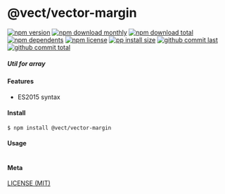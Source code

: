 # @vect/vector-margin

[![npm version][badge-npm-version]][url-npm]
[![npm download monthly][badge-npm-download-monthly]][url-npm]
[![npm download total][badge-npm-download-total]][url-npm]
[![npm dependents][badge-npm-dependents]][url-github]
[![npm license][badge-npm-license]][url-npm]
[![pp install size][badge-pp-install-size]][url-pp]
[![github commit last][badge-github-last-commit]][url-github]
[![github commit total][badge-github-commit-count]][url-github]

[//]: <> (Shields)
[badge-npm-version]: https://flat.badgen.net/npm/cell/@vect/vector-margin
[badge-npm-download-monthly]: https://flat.badgen.net/npm/dm/@vect/vector-margin
[badge-npm-download-total]:https://flat.badgen.net/npm/dt/@vect/vector-margin
[badge-npm-dependents]: https://flat.badgen.net/npm/dependents/@vect/vector-margin
[badge-npm-license]: https://flat.badgen.net/npm/license/@vect/vector-margin
[badge-pp-install-size]: https://flat.badgen.net/packagephobia/install/@vect/vector-margin
[badge-github-last-commit]: https://flat.badgen.net/github/last-commit/hoyeungw/vect
[badge-github-commit-count]: https://flat.badgen.net/github/commits/hoyeungw/vect

[//]: <> (Link)
[url-npm]: https://npmjs.org/package/@vect/vector-margin
[url-pp]: https://packagephobia.now.sh/result?p=@vect/vector-margin
[url-github]: https://github.com/hoyeungw/vect

##### Util for array

#### Features

- ES2015 syntax

#### Install
```console
$ npm install @vect/vector-margin
```

#### Usage
```js
```

#### Meta
[LICENSE (MIT)](LICENSE)

